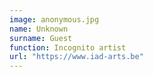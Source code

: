 ```yaml
---
image: anonymous.jpg
name: Unknown
surname: Guest
function: Incognito artist
url: "https://www.iad-arts.be"
---
```


